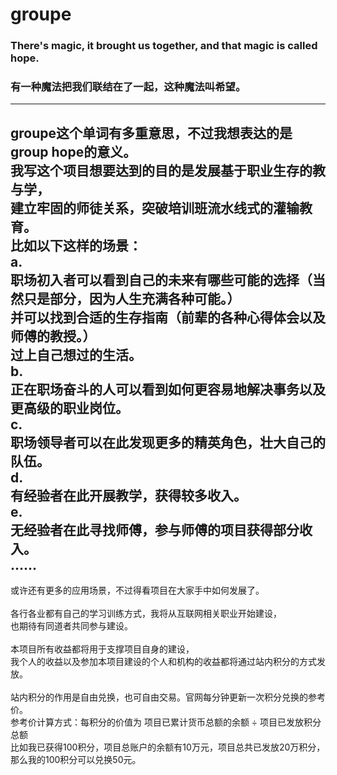 # groupe
### There's magic, it brought us together, and that magic is called hope. 
### 有一种魔法把我们联结在了一起，这种魔法叫希望。
------


groupe这个单词有多重意思，不过我想表达的是group hope的意义。<br>
我写这个项目想要达到的目的是发展基于职业生存的教与学，<br>
建立牢固的师徒关系，突破培训班流水线式的灌输教育。<br>
比如以下这样的场景：<br>
a.<br>
职场初入者可以看到自己的未来有哪些可能的选择（当然只是部分，因为人生充满各种可能。）<br>
并可以找到合适的生存指南（前辈的各种心得体会以及师傅的教授。）<br>
过上自己想过的生活。<br>
b.<br>
正在职场奋斗的人可以看到如何更容易地解决事务以及更高级的职业岗位。<br>
c.<br>
职场领导者可以在此发现更多的精英角色，壮大自己的队伍。<br>
d.<br>
有经验者在此开展教学，获得较多收入。<br>
e.<br>
无经验者在此寻找师傅，参与师傅的项目获得部分收入。<br>
......<br>
------

或许还有更多的应用场景，不过得看项目在大家手中如何发展了。<br>
<br>
各行各业都有自己的学习训练方式，我将从互联网相关职业开始建设，<br>
也期待有同道者共同参与建设。<br>
<br>
本项目所有收益都将用于支撑项目自身的建设，<br>
我个人的收益以及参加本项目建设的个人和机构的收益都将通过站内积分的方式发放。<br>
<br>
站内积分的作用是自由兑换，也可自由交易。官网每分钟更新一次积分兑换的参考价。<br>
参考价计算方式：每积分的价值为 项目已累计货币总额的余额 ÷ 项目已发放积分总额<br>
比如我已获得100积分，项目总账户的余额有10万元，项目总共已发放20万积分，<br>
那么我的100积分可以兑换50元。<br>
